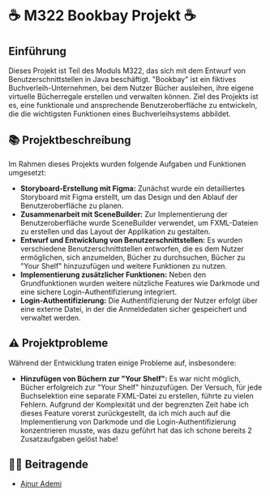 # ☕ M322 Bookbay Projekt ☕

## Einführung

Dieses Projekt ist Teil des Moduls M322, das sich mit dem Entwurf von Benutzerschnittstellen in Java beschäftigt. "Bookbay" ist ein fiktives Buchverleih-Unternehmen, bei dem Nutzer Bücher ausleihen, ihre eigene virtuelle Bücherregale erstellen und verwalten können. Ziel des Projekts ist es, eine funktionale und ansprechende Benutzeroberfläche zu entwickeln, die die wichtigsten Funktionen eines Buchverleihsystems abbildet.

## 📚 Projektbeschreibung

Im Rahmen dieses Projekts wurden folgende Aufgaben und Funktionen umgesetzt:

* **Storyboard-Erstellung mit Figma:** Zunächst wurde ein detailliertes Storyboard mit Figma erstellt, um das Design und den Ablauf der Benutzeroberfläche zu planen.
* **Zusammenarbeit mit SceneBuilder:** Zur Implementierung der Benutzeroberfläche wurde SceneBuilder verwendet, um FXML-Dateien zu erstellen und das Layout der Applikation zu gestalten.
* **Entwurf und Entwicklung von Benutzerschnittstellen:** Es wurden verschiedene Benutzerschnittstellen entworfen, die es dem Nutzer ermöglichen, sich anzumelden, Bücher zu durchsuchen, Bücher zu "Your Shelf" hinzuzufügen und weitere Funktionen zu nutzen.
* **Implementierung zusätzlicher Funktionen:** Neben den Grundfunktionen wurden weitere nützliche Features wie Darkmode und eine sichere Login-Authentifizierung integriert.
* **Login-Authentifizierung:** Die Authentifizierung der Nutzer erfolgt über eine externe Datei, in der die Anmeldedaten sicher gespeichert und verwaltet werden.

## ⚠️ Projektprobleme

Während der Entwicklung traten einige Probleme auf, insbesondere:

* **Hinzufügen von Büchern zur "Your Shelf":** Es war nicht möglich, Bücher erfolgreich zur "Your Shelf" hinzuzufügen. Der Versuch, für jede Buchselektion eine separate FXML-Datei zu erstellen, führte zu vielen Fehlern. Aufgrund der Komplexität und der begrenzten Zeit habe ich dieses Feature vorerst zurückgestellt, da ich mich auch auf die Implementierung von Darkmode und die Login-Authentifizierung konzentrieren musste, was dazu geführt hat das ich schone bereits 2 Zusatzaufgaben gelöst habe!

## 👨‍💻 Beitragende
- [Ajnur Ademi](https://github.com/ajnurademi)
